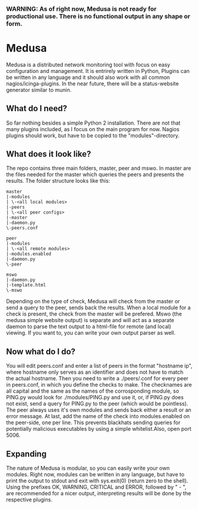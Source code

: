### WARNING: As of right now, Medusa is not ready for productional use. There is no functional output in any shape or form.

# Medusa

Medusa is a distributed network monitoring tool with focus on easy configuration and management. It is entrirely written in Python, Plugins can be written in any language and it should also work with all common nagios/icinga-plugins. In the near future, there will be a status-website generator similar to munin.

## What do I need?

So far nothing besides a simple Python 2 installation. There are not that many plugins included, as I focus on the main program for now. Nagios plugins should work, but have to be copied to the "modules"-directory.

## What does it look like?

The repo contains three main folders, master, peer and mswo. In master are the files needed for the master which queries the peers and presents the results. The folder structure looks like this:

    master
    |-modules
    | \-<all local modules>
    |-peers
    | \-<all peer configs>
    |-master
    |-daemon.py
    \-peers.conf

    peer
    |-modules
    | \-<all remote modules>
    |-modules.enabled
    |-daemon.py
    \-peer
    
    mswo
    |-daemon.py
    |-template.html
    \-mswo

Depending on the type of check, Medusa will check from the master or send a query to the peer, sends back the results. When a local module for a check is present, the check from the master will be prefered. Mswo (the medusa simple website output) is separate and will act as a separate daemon to parse the text output to a html-file for remote (and local) viewing. If you want to, you can write your own output parser as well.

## Now what do I do?

You will edit peers.conf and enter a list of peers in the format "hostname ip", where hostname only serves as an identifier and does not have to match the actual hostname.
Then you need to write a ./peers/<hostname>.conf for every peer in peers.conf, in which you define the checks to make. The checknames are all capital and the same as the names of the corrosponding module, so PING.py would look for ./modules/PING.py and use it, or, if PING.py does not exist, send a query for PING.py to the peer (which would be pointless). The peer always uses it's own modules and sends back either a result or an error message.
At last, add the name of the check into modules.enabled on the peer-side, one per line. This prevents blackhats sending queries for potentially malicious executables by using a simple whitelist.Also, open port 5006.

## Expanding

The nature of Medusa is modular, so you can easily write your own modules. Right now, modules can be written in any language, but have to print the output to stdout and exit with sys.exit(0) (return zero to the shell). Using the prefixes OK, WARNING, CRITICAL and ERROR, followed by " - ", are recommended for a nicer output, interpreting results will be done by the respective plugins.
